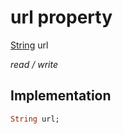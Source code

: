 


# url property






[String](https://api.dart.dev/stable/2.12.3/dart-core/String-class.html) url
  
_read / write_






## Implementation

```dart
String url;


```







